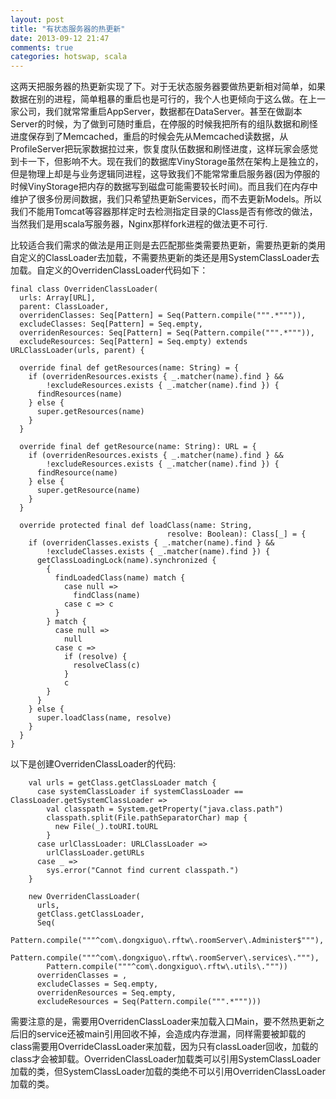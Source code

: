 ```yaml
---
layout: post
title: "有状态服务器的热更新"
date: 2013-09-12 21:47
comments: true
categories: hotswap, scala 
---
```


  这两天把服务器的热更新实现了下。对于无状态服务器要做热更新相对简单，如果数据在别的进程，简单粗暴的重启也是可行的，我个人也更倾向于这么做。在上一家公司，我们就常常重启AppServer，数据都在DataServer。甚至在做副本Server的时候，为了做到可随时重启，在停服的时候我把所有的组队数据和刷怪进度保存到了Memcached，重启的时候会先从Memcached读数据，从ProfileServer把玩家数据拉过来，恢复度队伍数据和刷怪进度，这样玩家会感觉到卡一下，但影响不大。现在我们的数据库VinyStorage虽然在架构上是独立的，但是物理上却是与业务逻辑同进程，这导致我们不能常常重启服务器(因为停服的时候VinyStorage把内存的数据写到磁盘可能需要较长时间)。而且我们在内存中维护了很多份房间数据，我们只希望热更新Services，而不去更新Models。所以我们不能用Tomcat等容器那样定时去检测指定目录的Class是否有修改的做法，当然我们是用scala写服务器，Nginx那样fork进程的做法更不可行.

  比较适合我们需求的做法是用正则是去匹配那些类需要热更新，需要热更新的类用自定义的ClassLoader去加载，不需要热更新的类还是用SystemClassLoader去加载。自定义的OverridenClassLoader代码如下：
```
final class OverridenClassLoader(
  urls: Array[URL],
  parent: ClassLoader,
  overridenClasses: Seq[Pattern] = Seq(Pattern.compile(""".*""")),
  excludeClasses: Seq[Pattern] = Seq.empty,
  overridenResources: Seq[Pattern] = Seq(Pattern.compile(""".*""")),
  excludeResources: Seq[Pattern] = Seq.empty) extends URLClassLoader(urls, parent) {

  override final def getResources(name: String) = {
    if (overridenResources.exists { _.matcher(name).find } &&
        !excludeResources.exists { _.matcher(name).find }) {
      findResources(name)
    } else {
      super.getResources(name)
    }
  }

  override final def getResource(name: String): URL = {
    if (overridenResources.exists { _.matcher(name).find } &&
        !excludeResources.exists { _.matcher(name).find }) {
      findResource(name)
    } else {
      super.getResource(name)
    }
  }

  override protected final def loadClass(name: String,
                                   resolve: Boolean): Class[_] = {
    if (overridenClasses.exists { _.matcher(name).find } &&
        !excludeClasses.exists { _.matcher(name).find }) {
      getClassLoadingLock(name).synchronized {
        {
          findLoadedClass(name) match {
            case null =>
              findClass(name)
            case c => c
          }
        } match {
          case null =>
            null
          case c =>
            if (resolve) {
              resolveClass(c)
            }
            c
        }
      }
    } else {
      super.loadClass(name, resolve)
    }
  }
}

```
以下是创建OverridenClassLoader的代码:
```
    val urls = getClass.getClassLoader match {
      case systemClassLoader if systemClassLoader == ClassLoader.getSystemClassLoader =>
        val classpath = System.getProperty("java.class.path")
        classpath.split(File.pathSeparatorChar) map {
          new File(_).toURI.toURL
        }
      case urlClassLoader: URLClassLoader =>
        urlClassLoader.getURLs
      case _ =>
        sys.error("Cannot find current classpath.")
    }

    new OverridenClassLoader(
      urls,
      getClass.getClassLoader,
      Seq(
        Pattern.compile("""^com\.dongxiguo\.rftw\.roomServer\.Administer$"""),
        Pattern.compile("""^com\.dongxiguo\.rftw\.roomServer\.services\."""),
        Pattern.compile("""^com\.dongxiguo\.rftw\.utils\."""))
      overridenClasses = ,
      excludeClasses = Seq.empty,
      overridenResources = Seq.empty,
      excludeResources = Seq(Pattern.compile(""".*""")))
```
需要注意的是，需要用OverridenClassLoader来加载入口Main，要不然热更新之后旧的service还被main引用回收不掉，会造成内存泄漏，同样需要被卸载的class需要用OverrideClassLoader来加载，因为只有classLoader回收，加载的class才会被卸载。OverridenClassLoader加载类可以引用SystemClassLoader加载的类，但SystemClassLoader加载的类绝不可以引用OverridenClassLoader加载的类。
